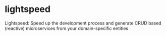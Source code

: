 # lightspeed
Lightspeed: Speed up the development process and generate CRUD based (reactive) microservices from your domain-specific entities
